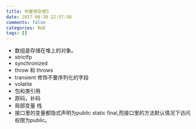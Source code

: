 ```yaml
---
title: 仲夏夜杂想3
date: 2017-08-30 22:57:58
comments: false
categories: R&D
tags: []
---
```


* 数组是存储在堆上的对象。
* strictfp
* synchronized
* throw 和 throws
* transient 修饰不要序列化的字段
* volatile
* 包和类引用
* 原码，补码
* 局部变量 栈
* 接口里的变量都隐式声明为public static final,而接口里的方法默认情况下访问权限为public。